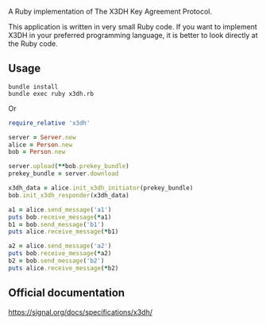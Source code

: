 A Ruby implementation of The X3DH Key Agreement Protocol.

This application is written in very small Ruby code. If you want to implement X3DH in your preferred programming language, it is better to look directly at the Ruby code.

## Usage

```shell
bundle install
bundle exec ruby x3dh.rb
```

Or

```ruby
require_relative 'x3dh'

server = Server.new
alice = Person.new
bob = Person.new

server.upload(**bob.prekey_bundle)
prekey_bundle = server.download

x3dh_data = alice.init_x3dh_initiator(prekey_bundle)
bob.init_x3dh_responder(x3dh_data)

a1 = alice.send_message('a1')
puts bob.receive_message(*a1)
b1 = bob.send_message('b1')
puts alice.receive_message(*b1)

a2 = alice.send_message('a2')
puts bob.receive_message(*a2)
b2 = bob.send_message('b2')
puts alice.receive_message(*b2)
```

## Official documentation

https://signal.org/docs/specifications/x3dh/

